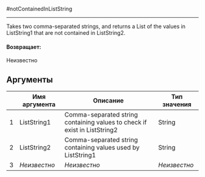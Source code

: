 #notContainedInListString

---

Takes two comma-separated strings, and returns a List of the values in ListString1 that are not contained in ListString2.

#### Возвращает:

Неизвестно

## Аргументы

|  | Имя аргумента | Описание | Тип значения |
| --- | --- | --- | --- |
| 1 | ListString1 | Comma-separated string containing values to check if exist in ListString2 | String |
| 2 | ListString2 | Comma-separated string containing values used by ListString1 | String |
| 3 | *Неизвестно* | *Неизвестно* | *Неизвестно* |

